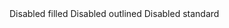 <div id="exampleWrapper" class="grid gap-6 items-end w-full md:grid-cols-3">
    <FloatingLabelInput style="filled" id="disabled_filled" type="text" disabled >
        Disabled filled
    </FloatingLabelInput>
    <FloatingLabelInput style="outlined" id="disabled_outlined" type="text" disabled>
        Disabled outlined
    </FloatingLabelInput>
    <FloatingLabelInput id="disabled_standard" type="text" disabled>
        Disabled standard
    </FloatingLabelInput>
</div>